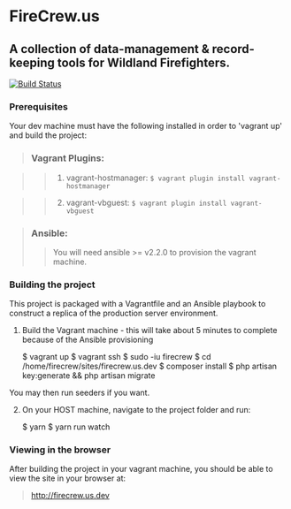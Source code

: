 # FireCrew.us
## A collection of data-management & record-keeping tools for Wildland Firefighters.

[![Build Status](https://travis-ci.org/evanhsu/firecrew.svg?branch=develop)](https://travis-ci.org/evanhsu/firecrew)

### Prerequisites
Your dev machine must have the following installed in order to 'vagrant up' and build the project:

> ### Vagrant Plugins:

>> 1) vagrant-hostmanager: `$ vagrant plugin install vagrant-hostmanager`

>> 2) vagrant-vbguest: `$ vagrant plugin install vagrant-vbguest`

> ### Ansible:
> 
>> You will need ansible >= v2.2.0 to provision the vagrant machine.

### Building the project
This project is packaged with a Vagrantfile and an Ansible playbook to construct a replica of the production server environment.

1) Build the Vagrant machine - this will take about 5 minutes to complete because of the Ansible provisioning

	$ vagrant up
	$ vagrant ssh
	$ sudo -iu firecrew
	$ cd /home/firecrew/sites/firecrew.us.dev
	$ composer install
	$ php artisan key:generate && php artisan migrate

You may then run seeders if you want.

2) On your HOST machine, navigate to the project folder and run:

	$ yarn
	$ yarn run watch

	
### Viewing in the browser

After building the project in your vagrant machine, you should be able to view the site in your browser at:

>http://firecrew.us.dev
